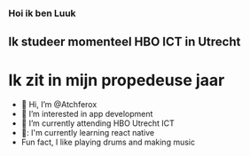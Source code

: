 ### Hoi ik ben Luuk 

## Ik studeer momenteel HBO ICT in Utrecht

# Ik zit in mijn propedeuse jaar

- 👋 Hi, I’m @Atchferox
- 👀 I’m interested in app development
- 🌱 I’m currently attending HBO Utrecht ICT
- 📱: I'm currently learning react native
- Fun fact, I like playing drums and making music


<!---
Atchferox/Atchferox is a ✨ special ✨ repository because its `README.md` (this file) appears on your GitHub profile.
You can click the Preview link to take a look at your changes.
--->

